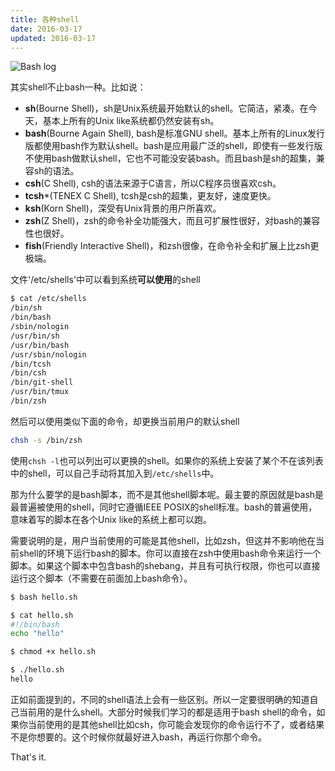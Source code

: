 ```yaml
---
title: 各种shell
date: 2016-03-17
updated: 2016-03-17
---
```

![Bash log](http://7fva40.com1.z0.glb.clouddn.com/bash-bg.png)

其实shell不止bash一种。比如说：

 - **sh**(Bourne Shell)，sh是Unix系统最开始默认的shell。它简洁，紧凑。在今天，基本上所有的Unix like系统都仍然安装有sh。
 - **bash**(Bourne Again Shell), bash是标准GNU shell。基本上所有的Linux发行版都使用bash作为默认shell。bash是应用最广泛的shell，即使有一些发行版不使用bash做默认shell，它也不可能没安装bash。而且bash是sh的超集，兼容sh的语法。
 - **csh**(C Shell), csh的语法来源于C语言，所以C程序员很喜欢csh。
 - **tcsh***(TENEX C Shell), tcsh是csh的超集，更友好，速度更快。
 - **ksh**(Korn Shell)，深受有Unix背景的用户所喜欢。
 - **zsh**(Z Shell)，zsh的命令补全功能强大，而且可扩展性很好，对bash的兼容性也很好。
 - **fish**(Friendly Interactive Shell)，和zsh很像，在命令补全和扩展上比zsh更极端。

文件'/etc/shells'中可以看到系统**可以使用**的shell

```sh
$ cat /etc/shells
/bin/sh
/bin/bash
/sbin/nologin
/usr/bin/sh
/usr/bin/bash
/usr/sbin/nologin
/bin/tcsh
/bin/csh
/bin/git-shell
/usr/bin/tmux
/bin/zsh
```

然后可以使用类似下面的命令，却更换当前用户的默认shell

```sh
chsh -s /bin/zsh
```

使用`chsh -l`也可以列出可以更换的shell。如果你的系统上安装了某个不在该列表中的shell，可以自己手动将其加入到`/etc/shells`中。

那为什么要学的是bash脚本，而不是其他shell脚本呢。最主要的原因就是bash是最普遍被使用的shell，同时它遵循IEEE POSIX的shell标准。bash的普遍使用，意味着写的脚本在各个Unix like的系统上都可以跑。

需要说明的是，用户当前使用的可能是其他shell，比如zsh，但这并不影响他在当前shell的环境下运行bash的脚本。你可以直接在zsh中使用bash命令来运行一个脚本。如果这个脚本中包含bash的shebang，并且有可执行权限，你也可以直接运行这个脚本（不需要在前面加上bash命令）。

```sh
$ bash hello.sh

$ cat hello.sh
#!/bin/bash
echo "hello"

$ chmod +x hello.sh

$ ./hello.sh
hello
```

正如前面提到的，不同的shell语法上会有一些区别。所以一定要很明确的知道自己当前用的是什么shell。大部分时候我们学习的都是适用于bash shell的命令，如果你当前使用的是其他shell比如csh，你可能会发现你的命令运行不了，或者结果不是你想要的。这个时候你就最好进入bash，再运行你那个命令。

That's it.